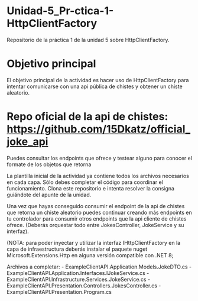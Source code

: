 # Unidad-5_Pr-ctica-1-HttpClientFactory
Repositorio de la práctica 1 de la unidad 5 sobre HttpClientFactory.

# Objetivo principal
El objetivo principal de la actividad es hacer uso de HttpClientFactory para intentar comunicarse con una api pública de chistes y obtener un chiste aleatorio.

# Repo oficial de la api de chistes: https://github.com/15Dkatz/official_joke_api
Puedes consultar los endpoints que ofrece y testear alguno para conocer el formate de los objetos que retorna

La plantilla inicial de la actividad ya contiene todos los archivos necesarios en cada capa. Sólo debes completar el código para coordinar el funcionamiento. Clona este repositorio e intenta resolver la consigna guiándote del apunte de la unidad.

Una vez que hayas conseguido consumir el endpoint de la api de chistes que retorna un chiste aleatorio puedes continuar creando más endpoints en tu controlador para consumir otros endpoints que la api cliente de chistes ofrece. (Deberás orquestar todo entre JokesController, JokeService y su interfaz).

(NOTA: para poder inyectar y utilizar la interfaz IHttpClientFactory en la capa de infraestructura deberás instalar el paquete nuget Microsoft.Extensions.Http en alguna versión compatible con .NET 8;

Archivos a completar:
    - ExampleClientAPI.Application.Models.JokeDTO.cs
    - ExampleClientAPI.Application.Interfaces.IJokeService.cs
    - ExampleClientAPI.Infrastructure.Services.JokeService.cs
    - ExampleClientAPI.Presentation.Controllers.JokesController.cs
    - ExampleClientAPI.Presentation.Program.cs
